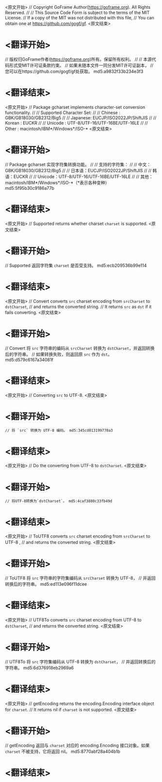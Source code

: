 
<原文开始>
// Copyright GoFrame Author(https://goframe.org). All Rights Reserved.
//
// This Source Code Form is subject to the terms of the MIT License.
// If a copy of the MIT was not distributed with this file,
// You can obtain one at https://github.com/gogf/gf.
<原文结束>

# <翻译开始>
// 版权归GoFrame作者(https://goframe.org)所有。保留所有权利。
//
// 本源代码形式受MIT许可证条款约束。
// 如果未随本文件一同分发MIT许可证副本，
// 您可以在https://github.com/gogf/gf处获取。 md5:a9832f33b234e3f3
# <翻译结束>


<原文开始>
// Package gcharset implements character-set conversion functionality.
//
// Supported Character Set:
//
// Chinese : GBK/GB18030/GB2312/Big5
//
// Japanese: EUCJP/ISO2022JP/ShiftJIS
//
// Korean  : EUCKR
//
// Unicode : UTF-8/UTF-16/UTF-16BE/UTF-16LE
//
// Other   : macintosh/IBM*/Windows*/ISO-*
<原文结束>

# <翻译开始>
// Package gcharset 实现字符集转换功能。
//
// 支持的字符集：
//
// 中文：GBK/GB18030/GB2312/Big5
//
// 日本语：EUCJP/ISO2022JP/ShiftJIS
//
// 韩语：EUCKR
//
// Unicode：UTF-8/UTF-16/UTF-16BE/UTF-16LE
//
// 其他：macintosh/IBM*/Windows*/ISO-*（*表示各种变种） md5:5f95b30c9186a77b
# <翻译结束>


<原文开始>
// Supported returns whether charset `charset` is supported.
<原文结束>

# <翻译开始>
// Supported 返回字符集 `charset` 是否受支持。 md5:ecb209536b99e114
# <翻译结束>


<原文开始>
// Convert converts `src` charset encoding from `srcCharset` to `dstCharset`,
// and returns the converted string.
// It returns `src` as `dst` if it fails converting.
<原文结束>

# <翻译开始>
// Convert 将 `src` 字符串的编码从 `srcCharset` 转换为 `dstCharset`，并返回转换后的字符串。
// 如果转换失败，则返回原 `src` 作为 `dst`。 md5:d579c6167a34081f
# <翻译结束>


<原文开始>
// Converting `src` to UTF-8.
<原文结束>

# <翻译开始>
	// 将 `src` 转换为 UTF-8 编码。 md5:345cd013199770a3
# <翻译结束>


<原文开始>
// Do the converting from UTF-8 to `dstCharset`.
<原文结束>

# <翻译开始>
	// 将UTF-8转换为`dstCharset`。 md5:4caf3880c33fb49d
# <翻译结束>


<原文开始>
// ToUTF8 converts `src` charset encoding from `srcCharset` to UTF-8 ,
// and returns the converted string.
<原文结束>

# <翻译开始>
// ToUTF8 将 `src` 字符串的字符集编码从 `srcCharset` 转换为 UTF-8，
// 并返回转换后的字符串。 md5:ed113e096f11dcee
# <翻译结束>


<原文开始>
// UTF8To converts `src` charset encoding from UTF-8 to `dstCharset`,
// and returns the converted string.
<原文结束>

# <翻译开始>
// UTF8To 将 `src` 字符集编码从 UTF-8 转换为 `dstCharset`，
// 并返回转换后的字符串。 md5:6d376918eb2969a6
# <翻译结束>


<原文开始>
// getEncoding returns the encoding.Encoding interface object for `charset`.
// It returns nil if `charset` is not supported.
<原文结束>

# <翻译开始>
// getEncoding 返回与 `charset` 对应的 encoding.Encoding 接口对象。如果 `charset` 不被支持，它将返回 nil。 md5:8770abf28a404b1b
# <翻译结束>

